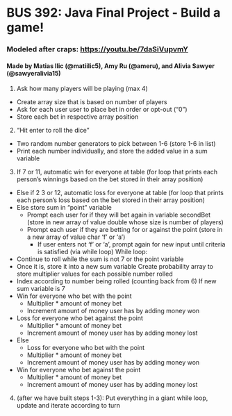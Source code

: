 # BUS 392: Java Final Project - Build a game!
### Modeled after craps: https://youtu.be/7daSiVupvmY
#### Made by Matias Ilic (@matiilic5), Amy Ru (@ameru), and Alivia Sawyer (@sawyeralivia15)

1. Ask how many players will be playing (max 4)
  * Create array size that is based on number of players
  * Ask for each user user to place bet in order or opt-out (“0”)
  * Store each bet in respective array position
2. “Hit enter to roll the dice”
  * Two random number generators to pick between 1-6 (store 1-6 in list)
  * Print each number individually, and store the added value in a sum variable
3. If 7 or 11, automatic win for everyone at table (for loop that prints each person’s winnings based on the bet stored in their array position)
  * Else if 2 3 or 12, automatic loss for everyone at table (for loop that prints each person’s loss based on the bet stored in their array position)
  * Else store sum in “point” variable
    - Prompt each user for if they will bet again in variable secondBet (store in new array of value double whose size is number of players)
    - Prompt each user if they are betting for or against the point (store in a new array of value char ‘f’ or ‘a’)
      * If user enters not ‘f’ or ‘a’, prompt again for new input until criteria is satisfied (via while loop)
While loop:
  * Continue to roll while the sum is not 7 or the point variable
  * Once it is, store it into a new sum variable 
Create probability array to store multiplier values for each possible number rolled
  * Index according to number being rolled (counting back from 6)
If new sum variable is 7
  * Win for everyone who bet with the point
    - Multiplier * amount of money bet
    - Increment amount of money user has by adding money won
  * Loss for everyone who bet against the point
    - Multiplier * amount of money bet
    - Increment amount of money user has by adding money lost
  * Else
    - Loss for everyone who bet with the point
    - Multiplier * amount of money bet
    - Increment amount of money user has by adding money won
  * Win for everyone who bet against the point
    - Multiplier * amount of money bet
    - Increment amount of money user has by adding money lost
4. (after we have built steps 1-3): Put everything in a giant while loop, update and iterate according to turn
